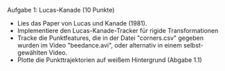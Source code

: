 Aufgabe 1: Lucas-Kanade (10 Punkte)

* Lies das Paper von Lucas und Kanade (1981).
* Implementiere den Lucas-Kanade-Tracker für rigide Transformationen
* Tracke die Punktfeatures, die in der Datei "corners.csv" gegeben wurden im Video "beedance.avi", oder alternativ in einem selbst-gewählten Video.
* Plotte die Punkttrajektorien auf weißem Hintergrund (Abgabe 1.1)

